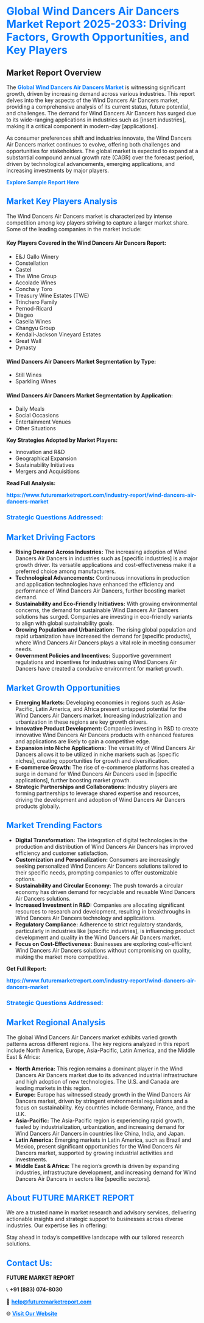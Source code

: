<h1 style="color: #007BFF;">Global Wind Dancers Air Dancers Market Report 2025-2033: Driving Factors, Growth Opportunities, and Key Players</h1>

<section id="overview">
<h2>Market Report Overview</h2>
<p>The <a href="https://www.futuremarketreport.com/industry-report/wind-dancers-air-dancers-market" style="color: #007BFF; text-decoration: none;"><strong>Global Wind Dancers Air Dancers Market</strong></a> is witnessing significant growth, driven by increasing demand across various industries. This report delves into the key aspects of the Wind Dancers Air Dancers market, providing a comprehensive analysis of its current status, future potential, and challenges. The demand for Wind Dancers Air Dancers has surged due to its wide-ranging applications in industries such as [insert industries], making it a critical component in modern-day [applications].</p>
<p>As consumer preferences shift and industries innovate, the Wind Dancers Air Dancers market continues to evolve, offering both challenges and opportunities for stakeholders. The global market is expected to expand at a substantial compound annual growth rate (CAGR) over the forecast period, driven by technological advancements, emerging applications, and increasing investments by major players.</p>
</section>

<section id="overview">
<p><a href="https://www.futuremarketreport.com/request-sample/reportId=31905" style="color: #007BFF; text-decoration: none;"><strong>Explore Sample Report Here</strong></a></p>
</section>

<section id="key-players">
<h2 style="color: #007BFF;">Market Key Players Analysis</h2>
<p>The Wind Dancers Air Dancers market is characterized by intense competition among key players striving to capture a larger market share. Some of the leading companies in the market include:</p>
<h4>Key Players Covered in the Wind Dancers Air Dancers Report:</h4>
<ul><li>E&amp;J Gallo Winery</li><li>Constellation</li><li>Castel</li><li>The Wine Group</li><li>Accolade Wines</li><li>Concha y Toro</li><li>Treasury Wine Estates (TWE)</li><li>Trinchero Family</li><li>Pernod-Ricard</li><li>Diageo</li><li>Casella Wines</li><li>Changyu Group</li><li>Kendall-Jackson Vineyard Estates</li><li>Great Wall</li><li>Dynasty</li></ul>
<h4>Wind Dancers Air Dancers Market Segmentation by Type:</h4>
<ul><li>Still Wines</li><li>Sparkling Wines</li></ul>

<h4>Wind Dancers Air Dancers Market Segmentation by Application:</h4>
<ul><li>Daily Meals</li><li>Social Occasions</li><li>Entertainment Venues</li><li>Other Situations</li></ul>
<p><strong>Key Strategies Adopted by Market Players:</strong></p>
<ul>
<li>Innovation and R&D</li>
<li>Geographical Expansion</li>
<li>Sustainability Initiatives</li>
<li>Mergers and Acquisitions</li>
</ul>
</section>

<section>
<p><strong>Read Full Analysis: </strong></p><a href="https://www.futuremarketreport.com/industry-report/wind-dancers-air-dancers-market" style="color: #007BFF; text-decoration: none;"><strong>https://www.futuremarketreport.com/industry-report/wind-dancers-air-dancers-market</strong></a>
<h3 style="color: #007BFF;">Strategic Questions Addressed:</h3>
</section>

<section id="driving-factors">
<h2 style="color: #007BFF;">Market Driving Factors</h2>
<ul>
<li><strong>Rising Demand Across Industries:</strong> The increasing adoption of Wind Dancers Air Dancers in industries such as [specific industries] is a major growth driver. Its versatile applications and cost-effectiveness make it a preferred choice among manufacturers.</li>
<li><strong>Technological Advancements:</strong> Continuous innovations in production and application technologies have enhanced the efficiency and performance of Wind Dancers Air Dancers, further boosting market demand.</li>
<li><strong>Sustainability and Eco-Friendly Initiatives:</strong> With growing environmental concerns, the demand for sustainable Wind Dancers Air Dancers solutions has surged. Companies are investing in eco-friendly variants to align with global sustainability goals.</li>
<li><strong>Growing Population and Urbanization:</strong> The rising global population and rapid urbanization have increased the demand for [specific products], where Wind Dancers Air Dancers plays a vital role in meeting consumer needs.</li>
<li><strong>Government Policies and Incentives:</strong> Supportive government regulations and incentives for industries using Wind Dancers Air Dancers have created a conducive environment for market growth.</li>
</ul>
</section>

<section id="growth-opportunities">
<h2 style="color: #007BFF;">Market Growth Opportunities</h2>
<ul>
<li><strong>Emerging Markets:</strong> Developing economies in regions such as Asia-Pacific, Latin America, and Africa present untapped potential for the Wind Dancers Air Dancers market. Increasing industrialization and urbanization in these regions are key growth drivers.</li>
<li><strong>Innovative Product Development:</strong> Companies investing in R&D to create innovative Wind Dancers Air Dancers products with enhanced features and applications are likely to gain a competitive edge.</li>
<li><strong>Expansion into Niche Applications:</strong> The versatility of Wind Dancers Air Dancers allows it to be utilized in niche markets such as [specific niches], creating opportunities for growth and diversification.</li>
<li><strong>E-commerce Growth:</strong> The rise of e-commerce platforms has created a surge in demand for Wind Dancers Air Dancers used in [specific applications], further boosting market growth.</li>
<li><strong>Strategic Partnerships and Collaborations:</strong> Industry players are forming partnerships to leverage shared expertise and resources, driving the development and adoption of Wind Dancers Air Dancers products globally.</li>
</ul>
</section>

<section id="trending-factors">
<h2 style="color: #007BFF;">Market Trending Factors</h2>
<ul>
<li><strong>Digital Transformation:</strong> The integration of digital technologies in the production and distribution of Wind Dancers Air Dancers has improved efficiency and customer satisfaction.</li>
<li><strong>Customization and Personalization:</strong> Consumers are increasingly seeking personalized Wind Dancers Air Dancers solutions tailored to their specific needs, prompting companies to offer customizable options.</li>
<li><strong>Sustainability and Circular Economy:</strong> The push towards a circular economy has driven demand for recyclable and reusable Wind Dancers Air Dancers solutions.</li>
<li><strong>Increased Investment in R&D:</strong> Companies are allocating significant resources to research and development, resulting in breakthroughs in Wind Dancers Air Dancers technology and applications.</li>
<li><strong>Regulatory Compliance:</strong> Adherence to strict regulatory standards, particularly in industries like [specific industries], is influencing product development and quality in the Wind Dancers Air Dancers market.</li>
<li><strong>Focus on Cost-Effectiveness:</strong> Businesses are exploring cost-efficient Wind Dancers Air Dancers solutions without compromising on quality, making the market more competitive.</li>
</ul>
</section>

<section>
<p><strong>Get Full Report: </strong></p><a href="https://www.futuremarketreport.com/industry-report/wind-dancers-air-dancers-market" style="color: #007BFF; text-decoration: none;"><strong>https://www.futuremarketreport.com/industry-report/wind-dancers-air-dancers-market</strong></a>
<h3 style="color: #007BFF;">Strategic Questions Addressed:</h3>
</section>


<section id="regional-analysis">
<h2 style="color: #007BFF;">Market Regional Analysis</h2>
<p>The global Wind Dancers Air Dancers market exhibits varied growth patterns across different regions. The key regions analyzed in this report include North America, Europe, Asia-Pacific, Latin America, and the Middle East & Africa:</p>
<ul>
<li><strong>North America:</strong> This region remains a dominant player in the Wind Dancers Air Dancers market due to its advanced industrial infrastructure and high adoption of new technologies. The U.S. and Canada are leading markets in this region.</li>
<li><strong>Europe:</strong> Europe has witnessed steady growth in the Wind Dancers Air Dancers market, driven by stringent environmental regulations and a focus on sustainability. Key countries include Germany, France, and the U.K.</li>
<li><strong>Asia-Pacific:</strong> The Asia-Pacific region is experiencing rapid growth, fueled by industrialization, urbanization, and increasing demand for Wind Dancers Air Dancers in countries like China, India, and Japan.</li>
<li><strong>Latin America:</strong> Emerging markets in Latin America, such as Brazil and Mexico, present significant opportunities for the Wind Dancers Air Dancers market, supported by growing industrial activities and investments.</li>
<li><strong>Middle East & Africa:</strong> The region’s growth is driven by expanding industries, infrastructure development, and increasing demand for Wind Dancers Air Dancers in sectors like [specific sectors].</li>
</ul>
</section>

<footer>
<h2 style="color: #007BFF;">About FUTURE MARKET REPORT</h2>
<p>We are a trusted name in market research and advisory services, delivering actionable insights and strategic support to businesses across diverse industries. Our expertise lies in offering:</p>

<p>Stay ahead in today’s competitive landscape with our tailored research solutions.</p>

<h2 style="color: #007BFF;">Contact Us:</h2>
<p><strong>FUTURE MARKET REPORT</strong></p>
<p>📞 <strong>+91 (883) 074-8030</strong></p>
<p>📧 <strong><a href="mailto:help@futuremarketreport.com" style="color: #007BFF;">help@futuremarketreport.com</a></strong></p>
<p>🌐 <strong><a href="https://www.futuremarketreport.com/" style="color: #007BFF;">Visit Our Website</a></strong></p>
</footer>